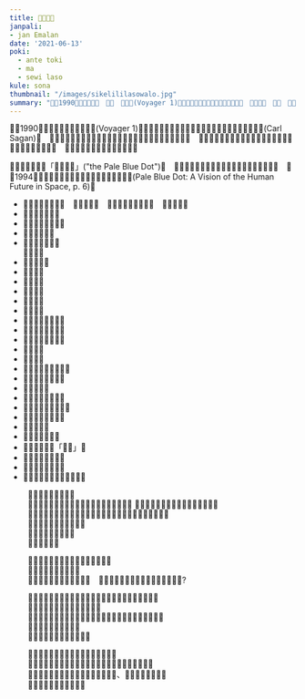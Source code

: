 ```yaml
---
title: ​󱥜​󱤨​󱤣​󱥲
janpali:
- jan Emalan
date: '2021-06-13'
poki:
  - ante toki
  - ma
  - sewi laso
kule: sona
thumbnail: "/images/sikelililasowalo.jpg"
summary: "​󱥫​󱥜1990​󱤡​󱤎󱦐󱥺󱤑󱦜　󱥘󱦜　󱦑​󱤽​󱥳(Voyager 1)​󱤧​󱥉​󱤉​󱥠​󱥁​󱥧​󱥷​󱥍​󱦗​󱤑​󱦘​󱦗​󱦗󱦐󱤔󱦜　󱦑󱦐󱥗󱦜　󱤕󱦜　󱥂󱦑(Carl Sagan)​󱦜　"
---
```

​󱥫​󱥜1990​󱤡​󱤎󱦐󱥺󱤑󱦜󱥘󱦜󱦑​󱤽​󱥳(Voyager 1)​󱤧​󱥉​󱤉​󱥠​󱥁​󱥧​󱥷​󱥍​󱦗​󱤑​󱦘​󱦗​󱦗󱦐󱤔󱦜󱦑󱦐󱥗󱦜󱤕󱦜󱥂󱦑(Carl Sagan)​󱦜　​󱤑󱦐󱤔󱦜󱦑󱦐󱥗󱦜󱤕󱦜󱥂󱦑​󱤧​󱤑​󱥍​󱦗​󱥡​󱤺​󱦘​󱤧​󱤑​󱥍​󱦗​󱥠​󱤪​󱦘​󱦜　​󱥫​󱥉​󱥍​󱦗​󱥠​󱥁​󱦘​󱤡​󱤎󱦐󱥺󱤑󱦜󱥘󱦜󱦑​󱤽​󱥳​󱤧​󱥶​󱤼​󱦕​󱤼​󱥧​󱤰​󱤑​󱦜　​󱥠​󱥁​󱤡​󱤰​󱤑​󱤧​󱥜​󱤨​󱤨​󱥲​󱤬​󱤩​󱥤​󱦜　

​󱥂​󱥍​󱦗​󱥠​󱥁​󱦘​󱤧「​󱥜​󱤨​󱤣​󱥲」("the Pale Blue Dot")​󱦜　​󱤑󱦐󱥗󱦜󱤕󱦜󱥂󱦑​󱤧​󱥬​󱤏​󱥔​󱤉​󱥣​󱥍​󱦗​󱥠​󱥁​󱦘​󱦜　​󱥫​󱥜1994​󱤡​󱤑󱦐󱥗󱦜󱤕󱦜󱥂󱦑​󱤧​󱥬​󱤉​󱥁​󱤬​󱤪​󱥆​󱥍​󱥂​󱥖(Pale Blue Dot: A Vision of the Human Future in Space, p. 6)​󱦜　

<div class="nobullets">
<ul>
  <li>​󱥄​󱤮​󱥝​󱤉​󱥜​󱤨​󱥁​󱦜　​󱥆​󱤧​󱤰​󱥁​󱦜　​󱥆​󱤧​󱤰​󱥍​󱦗​󱤴​󱤄​󱦘​󱦜　​󱥆​󱤧​󱤴​󱤄​󱦜　</li>
  <li>​󱤬​󱥆​󱤡​󱤑​󱥔​󱥞​󱤄</li>
  <li>​󱤊​󱤑​󱤄​󱥍​󱦗​󱥡​󱥞​󱦘</li>
  <li>​󱤊​󱤑​󱤄​󱤬​󱤟​󱥞</li>
  <li>​󱤊​󱤑​󱤬​󱤄​󱤧​󱤬​󱦜　 <br> ​󱥎​󱥔​󱤑​󱤄</li>
  <li>​󱤊​󱥎​󱤍​󱤑​󱤄</li>
  <li>​󱤊​󱤿​󱥚​󱤼</li>
  <li>​󱤊​󱤿​󱥷​󱤼</li>
  <li>​󱤊​󱤿​󱤋​󱤼</li>
  <li>​󱤊​󱤑​󱤃​󱤄</li>
  <li>​󱤊​󱤑​󱥵​󱤄</li>
  <li>​󱤊​󱤑​󱤄​󱥍​󱦗​󱥵​󱤂​󱦘</li>
  <li>​󱤊​󱤑​󱤄​󱥍​󱦗​󱤱​󱤟​󱦘</li>
  <li>​󱤊​󱤑​󱤄​󱥍​󱦗​󱥈​󱤟​󱦘</li>
  <li>​󱤊​󱤑​󱤤​󱤄</li>
  <li>​󱤊​󱤑​󱤅​󱤄</li>
  <li>​󱤊​󱤑​󱥮​󱤄​󱥍​󱦗​󱥅​󱥝​󱦘</li>
  <li>​󱤊​󱤱​󱤄​󱥍​󱦗​󱤑​󱤨​󱦘</li>
  <li>​󱤊​󱤑​󱤨​󱥷​󱤄</li>
  <li>​󱤊​󱤱​󱤄​󱥍​󱦗​󱤎​󱥝​󱦘</li>
  <li>​󱤊​󱤑​󱤃​󱤄​󱥍​󱦗​󱤰​󱥝​󱦘</li>
  <li>​󱤊​󱤑​󱤄​󱥍​󱦗​󱥌​󱤿​󱦘</li>
  <li>​󱤊​󱤑​󱤤​󱤍​󱤄</li>
  <li>​󱤊​󱤑​󱤄​󱤬​󱥡​󱤟​󱥣</li>
  <li>​󱤊​󱤑​󱤤​󱤄​󱥍​󱦗「​󱥵​󱤄」​󱦘</li>
  <li>​󱤊​󱤑​󱤄​󱥍​󱦗​󱥔​󱥚​󱦘</li>
  <li>​󱤊​󱤑​󱤄​󱥍​󱦗​󱥈​󱤍​󱦘</li>
  <li>​󱤧​󱤬​󱥳​󱤨​󱥍​󱦗​󱤜​󱤝​󱦘​󱤬​󱤩​󱥤</li>
</ul>
</div>

<div style="margin-left: 2rem">

​󱤄​󱤡​󱤰​󱤑​󱤧​󱤨​󱤼​󱤼​󱦜　  
​󱥄​󱥠​󱤏​󱤉​󱥁​󱦝​󱤑​󱤤​󱥱​󱤼​󱤧​󱤖​󱤉​󱤿​󱥪​󱤫​󱥣​󱥧​󱥁​󱦝 ​󱥫​󱤨​󱤡​󱥆​󱤧​󱤘​󱤖​󱤤​󱤬​󱥻​󱥍​󱦗​󱥜​󱤨​󱦘​󱦜　  
​󱥄​󱥠​󱤏​󱤉​󱥁​󱦝​󱤑​󱤬​󱥻​󱥳​󱤧​󱥌​󱤼​󱤉​󱤍​󱤼​󱥩​󱤑​󱥍​󱦗​󱤆​󱤨​󱦘​󱤬​󱥻​󱤆​󱦜　  
​󱥫​󱤼​󱤡​󱤑​󱤧​󱥡​󱤍​󱤉​󱤑​󱤆​󱦜　  
​󱤑​󱤧​󱥷​󱤷​󱤼​󱤉​󱤑​󱤆​󱦜　  
​󱥆​󱤧​󱥎​󱥱​󱥵​󱦜　

​󱥜​󱤨​󱥲​󱥁​󱤧​󱥶​󱤉​󱥎​󱥣​󱤉​󱥎​󱤤​󱥧​󱤑​󱤄​󱦜　  
​󱤰​󱤴​󱤧​󱥳​󱥨​󱤬​󱥏​󱥣​󱤄​󱦜　  
​󱤬​󱥏​󱥁​󱤡​󱤴​󱤄​󱤧​󱥡​󱤂​󱤉​󱥁​󱦝　​󱥫​󱤖​󱤡​󱤌​󱤆​󱤧​󱦚​󱥔​󱦛​󱤂​󱦗​󱥔​󱦘​󱤉​󱤴​󱤄?

​󱤟​󱥡​󱤑​󱥍​󱦗​󱥫​󱤬​󱦘​󱤡​󱤰​󱤑​󱥨​󱤧​󱤓​󱤉​󱤗​󱤉​󱦁​󱤉​󱥑​󱤉​󱤔​󱤉​󱥢​󱦜　  
​󱥫​󱤨​󱤖​󱤡​󱤑​󱤄​󱤧​󱤘​󱤂​󱥩​󱤺​󱤰​󱤆​󱦜　  
​󱤑​󱥍​󱦗​󱤼​󱤨​󱦘​󱤧​󱤘​󱥩​󱤺​󱤰​󱤆​󱥨​󱥫​󱤨​󱤖​󱤡​󱤑​󱤧​󱤘​󱤂​󱥭​󱤉​󱤺​󱤆​󱦜　  
​󱥁​󱤧​󱤘​󱥔​󱤇​󱤘​󱤍​󱥩​󱥞​󱦜　  
​󱥨​󱥫​󱤬​󱤡​󱤑​󱤄​󱤧​󱤬​󱤰​󱤑​󱥨​󱦜　  

​󱥬​󱥁​󱤧​󱤬​󱦝​󱥡​󱤺​󱤧​󱥶​󱤉​󱥎​󱥣​󱤧​󱥔​󱤉​󱤑​󱦜　  
​󱥠​󱥶​󱥁​󱥍​󱦗​󱤰​󱤨​󱤴​󱦘​󱤧​󱥌​󱤮​󱤉​󱥈​󱥍​󱦗​󱥎​󱥣​󱤑​󱦘​󱥩​󱤴​󱤄​󱦜　  
​󱤴​󱤡​󱥆​󱤧​󱥣​󱤉​󱥁​󱦝​󱤴​󱤄​󱥄​󱥌​󱤉​󱥔​󱥩​󱤑​󱤆、​󱥄​󱤈​󱤉​󱥜​󱤨​󱤣​󱥲​󱦜　  
​󱤰​󱤱​󱤡​󱤴​󱤄​󱤧​󱥡​󱤉​󱥆​󱥨​󱦜　  

</div>
